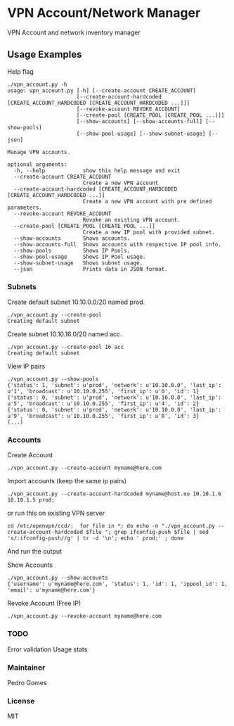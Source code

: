 
# VPN Account/Network Manager


VPN Account and network inventory manager

##  Usage Examples

Help flag
```
./vpn_account.py -h
usage: vpn_account.py [-h] [--create-account CREATE_ACCOUNT]
                      [--create-account-hardcoded [CREATE_ACCOUNT_HARDCODED [CREATE_ACCOUNT_HARDCODED ...]]]
                      [--revoke-account REVOKE_ACCOUNT]
                      [--create-pool [CREATE_POOL [CREATE_POOL ...]]]
                      [--show-accounts] [--show-accounts-full] [--show-pools]
                      [--show-pool-usage] [--show-subnet-usage] [--json]

Manage VPN accounts.

optional arguments:
  -h, --help            show this help message and exit
  --create-account CREATE_ACCOUNT
                        Create a new VPN account
  --create-account-hardcoded [CREATE_ACCOUNT_HARDCODED [CREATE_ACCOUNT_HARDCODED ...]]
                        Create a new VPN account with pre defined parameters.
  --revoke-account REVOKE_ACCOUNT
                        Revoke an existing VPN account.
  --create-pool [CREATE_POOL [CREATE_POOL ...]]
                        Create a new IP pool with provided subnet.
  --show-accounts       Shows accounts.
  --show-accounts-full  Shows accounts with respective IP pool info.
  --show-pools          Shows IP Pools.
  --show-pool-usage     Shows IP Pool usage.
  --show-subnet-usage   Shows subnet usage.
  --json                Prints data in JSON format.
  ```

### Subnets
Create default subnet 10.10.0.0/20 named prod.
```
./vpn_account.py --create-pool
Creating default subnet
```


Create subnet 10.10.16.0/20 named acc.
```
./vpn_account.py --create-pool 16 acc
Creating default subnet
```

View IP pairs
```
./vpn_account.py --show-pools
{'status': 1, 'subnet': u'prod', 'network': u'10.10.0.0', 'last_ip': u'1', 'broadcast': u'10.10.0.255', 'first_ip': u'0', 'id': 1}
{'status': 0, 'subnet': u'prod', 'network': u'10.10.0.0', 'last_ip': u'5', 'broadcast': u'10.10.0.255', 'first_ip': u'4', 'id': 2}
{'status': 0, 'subnet': u'prod', 'network': u'10.10.0.0', 'last_ip': u'9', 'broadcast': u'10.10.0.255', 'first_ip': u'8', 'id': 3}
(...)
```

### Accounts
Create Account
```
./vpn_account.py --create-account myname@here.com
```

Import accounts (keep the same ip pairs)

```
./vpn_account.py --create-account-hardcoded myname@host.eu 10.10.1.6 10.10.1.5 prod;
```

or run this on existing VPN server

```
cd /etc/openvpn/ccd/;  for file in *; do echo -n "./vpn_account.py --create-account-hardcoded $file "; grep ifconfig-push $file | sed 's/:ifconfig-push//g' | tr -d '\n'; echo ' prod;' ; done
```

And run the output

Show Accounts
```
./vpn_account.py --show-accounts
{'username': u'myname@here.com', 'status': 1, 'id': 1, 'ippool_id': 1, 'email': u'myname@here.com'}
```

Revoke Account (Free IP)
```
./vpn_account.py --revoke-account myname@here.com
```

### TODO
Error validation
Usage stats

### Maintainer
Pedro Gomes

### License
MIT